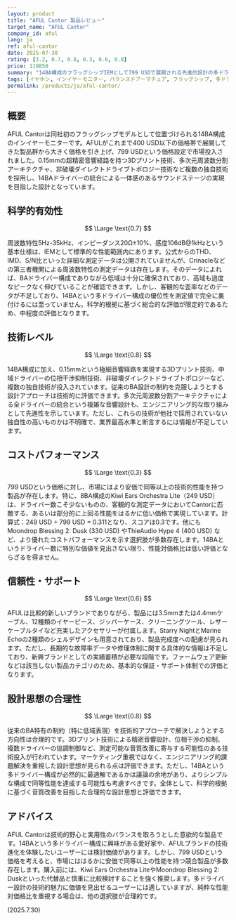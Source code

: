 ```yaml
---
layout: product
title: "AFUL Cantor 製品レビュー"
target_name: "AFUL Cantor"
company_id: aful
lang: ja
ref: aful-cantor
date: 2025-07-30
rating: [3.2, 0.7, 0.8, 0.3, 0.6, 0.8]
price: 119850
summary: "14BA構成のフラッグシップIEMとして799 USDで展開される先進的設計の多ドライバーモデル"
tags: [イヤホン, インイヤーモニター, バランスドアーマチュア, フラッグシップ, 多ドライバー]
permalink: /products/ja/aful-cantor/
---
```

## 概要

AFUL Cantorは同社初のフラッグシップモデルとして位置づけられる14BA構成のインイヤーモニターです。AFULがこれまで400 USD以下の価格帯で展開してきた製品群から大きく価格を引き上げ、799 USDという価格設定で市場投入されました。0.15mmの超精密音響経路を持つ3Dプリント技術、多次元周波数分割アーキテクチャ、非破壊ダイレクトドライブトポロジー技術など複数の独自技術を採用し、14BAドライバーの統合による一体感のあるサウンドステージの実現を目指した設計となっています。

## 科学的有効性

$$ \Large \text{0.7} $$

周波数特性5Hz-35kHz、インピーダンス20Ω±10%、感度106dB@1kHzという基本仕様は、IEMとして標準的な性能範囲内にあります。公式からのTHD、IMD、S/N比といった詳細な測定データは公開されていませんが、Crinacleなどの第三者機関による周波数特性の測定データは存在します。そのデータによれば、BAドライバー構成でありながら低域は十分に確保されており、高域も過度なピークなく伸びていることが確認できます。しかし、客観的な歪率などのデータが不足しており、14BAという多ドライバー構成の優位性を測定値で完全に裏付けるには至っていません。科学的根拠に基づく総合的な評価が限定的であるため、中程度の評価となります。

## 技術レベル

$$ \Large \text{0.8} $$

14BA構成に加え、0.15mmという極細音響経路を実現する3Dプリント技術、中域ドライバーの位相干渉抑制技術、非破壊ダイレクトドライブトポロジーなど、複数の独自技術が投入されています。従来のBA設計の制約を克服しようとする設計アプローチは技術的に評価できます。多次元周波数分割アーキテクチャによる全ドライバーの統合という複雑な音響設計も、エンジニアリング的な取り組みとして先進性を示しています。ただし、これらの技術が他社で採用されていない独自性の高いものかは不明確で、業界最高水準と断言するには情報が不足しています。

## コストパフォーマンス

$$ \Large \text{0.3} $$

799 USDという価格に対し、市場にはより安価で同等以上の技術的性能を持つ製品が存在します。特に、8BA構成のKiwi Ears Orchestra Lite（249 USD）は、ドライバー数こそ少ないものの、客観的な測定データにおいてCantorに匹敵する、あるいは部分的に上回る性能をはるかに低い価格で実現しています。計算式：249 USD ÷ 799 USD = 0.311となり、スコアは0.3です。他にもMoondrop Blessing 2: Dusk (330 USD) やThieAudio Hype 4 (400 USD) など、より優れたコストパフォーマンスを示す選択肢が多数存在します。14BAというドライバー数に特別な価値を見出さない限り、性能対価格比は低い評価とならざるを得ません。

## 信頼性・サポート

$$ \Large \text{0.6} $$

AFULは比較的新しいブランドでありながら、製品には3.5mmまたは4.4mmケーブル、12種類のイヤーピース、ジッパーケース、クリーニングツール、レザーケーブルタイなど充実したアクセサリーが付属します。Starry NightとMarine Echoの2種類のシェルデザインも用意されており、製品完成度への配慮が見られます。ただし、長期的な故障率データや修理体制に関する具体的な情報は不足しており、新興ブランドとしての実績蓄積が必要な段階です。ファームウェア更新などは該当しない製品カテゴリのため、基本的な保証・サポート体制での評価となります。

## 設計思想の合理性

$$ \Large \text{0.8} $$

従来のBA特有の制約（特に低域表現）を技術的アプローチで解決しようとする方向性は合理的です。3Dプリント技術による精密音響設計、位相干渉の抑制、複数ドライバーの協調制御など、測定可能な音質改善に寄与する可能性のある技術投入が行われています。マーケティング重視ではなく、エンジニアリング的課題解決を重視した設計思想が見られる点は評価できます。ただし、14BAという多ドライバー構成が必然的に最適解であるかは議論の余地があり、よりシンプルな構成で同等性能を達成する可能性も考慮すべきです。全体として、科学的根拠に基づく音質改善を目指した合理的な設計思想と評価できます。

## アドバイス

AFUL Cantorは技術的野心と実用性のバランスを取ろうとした意欲的な製品です。14BAという多ドライバー構成に興味がある愛好家や、AFULブランドの技術進化を体験したいユーザーには検討価値があります。しかし、799 USDという価格を考えると、市場にははるかに安価で同等以上の性能を持つ競合製品が多数存在します。購入前には、Kiwi Ears Orchestra LiteやMoondrop Blessing 2: Duskといった代替品と慎重に比較検討することを強く推奨します。多ドライバー設計の技術的魅力に価値を見出せるユーザーには適していますが、純粋な性能対価格比を重視する場合は、他の選択肢が合理的です。

(2025.7.30)
